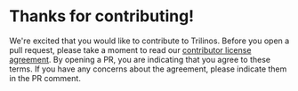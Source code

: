 # Thanks for contributing!

We're excited that you would like to contribute to Trilinos. Before you open a pull request, please take a moment to
read our [contributor license agreement](https://trilinos.org/community/contribute). By opening a PR, you are indicating that you agree to these terms. If you have any concerns about the agreement, please indicate them in the PR comment.
